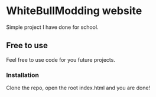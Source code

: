 # WhiteBullModding website

Simple project I have done for school.

## Free to use

Feel free to use code for you future projects.

### Installation

Clone the repo, open the root index.html and you are done!
